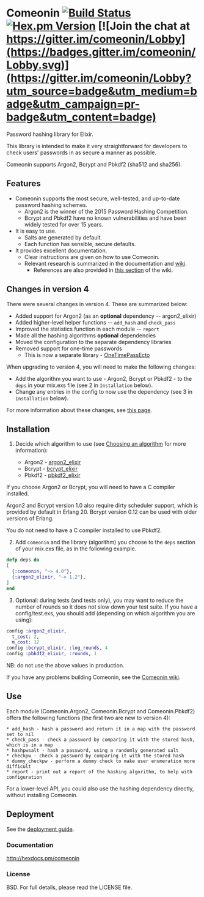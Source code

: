 # Comeonin [![Build Status](https://travis-ci.org/riverrun/comeonin.svg?branch=master)](https://travis-ci.org/riverrun/comeonin) [![Hex.pm Version](http://img.shields.io/hexpm/v/comeonin.svg)](https://hex.pm/packages/comeonin) [![Join the chat at https://gitter.im/comeonin/Lobby](https://badges.gitter.im/comeonin/Lobby.svg)](https://gitter.im/comeonin/Lobby?utm_source=badge&utm_medium=badge&utm_campaign=pr-badge&utm_content=badge)

Password hashing library for Elixir.

This library is intended to make it very straightforward for developers to check users'
passwords in as secure a manner as possible.

Comeonin supports Argon2, Bcrypt and Pbkdf2 (sha512 and sha256).

## Features

* Comeonin supports the most secure, well-tested, and up-to-date password hashing schemes.
    * Argon2 is the winner of the 2015 Password Hashing Competition.
    * Bcrypt and Pbkdf2 have no known vulnerabilities and have been widely tested for over 15 years.
* It is easy to use.
    * Salts are generated by default.
    * Each function has sensible, secure defaults.
* It provides excellent documentation.
    * Clear instructions are given on how to use Comeonin.
    * Relevant research is summarized in the documentation and [wiki](https://github.com/riverrun/comeonin/wiki).
        * References are also provided in [this section](https://github.com/riverrun/comeonin/wiki/References) of the wiki.

## Changes in version 4

There were several changes in version 4. These are summarized below:

* Added support for Argon2 (as an **optional** dependency -- argon2_elixir)
* Added higher-level helper functions -- `add_hash` and `check_pass`
* Improved the statistics function in each module -- `report`
* Made all the hashing algorithms **optional** dependencies
* Moved the configuration to the separate dependency libraries
* Removed support for one-time passwords
    * This is now a separate library - [OneTimePassEcto]("https://github.com/riverrun/one_time_pass_ecto")

When upgrading to version 4, you will need to make the following changes:

* Add the algorithm you want to use - Argon2, Bcrypt or Pbkdf2 - to
the `deps` in your mix.exs file (see 2 in `Installation` below).
* Change any entries in the config to now use the dependency
(see 3 in `Installation` below).

For more information about these changes, see
[this page](https://riverrun.github.io/projects/comeonin/2017/09/03/comeonin-v4.html).

## Installation

1. Decide which algorithm to use (see
[Choosing an algorithm](https://github.com/riverrun/comeonin/wiki/Choosing-the-password-hashing-algorithm)
for more information):

    * Argon2 - [argon2_elixir](https://github.com/riverrun/argon2_elixir)
    * Bcrypt - [bcrypt_elixir](https://github.com/riverrun/bcrypt_elixir)
    * Pbkdf2 - [pbkdf2_elixir](https://github.com/riverrun/pbkdf2_elixir)

If you choose Argon2 or Bcrypt, you will need to have a C compiler installed.

Argon2 and Bcrypt version 1.0 also require dirty scheduler support, which
is provided by default in Erlang 20. Bcrypt version 0.12 can be used with
older versions of Erlang.

You do not need to have a C compiler installed to use Pbkdf2.

2. Add `comeonin` and the library (algorithm) you choose to the `deps` section
of your mix.exs file, as in the following example.

```elixir
defp deps do
[
  {:comeonin, "~> 4.0"},
  {:argon2_elixir, "~> 1.2"},
]
end
```

3. Optional: during tests (and tests only), you may want to reduce the number of rounds
so it does not slow down your test suite. If you have a config/test.exs, you should
add (depending on which algorithm you are using):

```elixir
config :argon2_elixir,
  t_cost: 2,
  m_cost: 12
config :bcrypt_elixir, :log_rounds, 4
config :pbkdf2_elixir, :rounds, 1
```

NB: do not use the above values in production.

If you have any problems building Comeonin, see the
[Comeonin wiki](https://github.com/riverrun/comeonin/wiki/Requirements).

## Use

Each module (Comeonin.Argon2, Comeonin.Bcrypt and Comeonin.Pbkdf2) offers the
following functions (the first two are new to version 4):

    * add_hash - hash a password and return it in a map with the password set to nil
    * check_pass - check a password by comparing it with the stored hash, which is in a map
    * hashpwsalt - hash a password, using a randomly generated salt
    * checkpw - check a password by comparing it with the stored hash
    * dummy_checkpw - perform a dummy check to make user enumeration more difficult
    * report - print out a report of the hashing algorithm, to help with configuration

For a lower-level API, you could also use the hashing dependency directly,
without installing Comeonin.

## Deployment

See the [deployment guide](https://github.com/riverrun/comeonin/wiki/Deployment).

### Documentation

http://hexdocs.pm/comeonin

### License

BSD. For full details, please read the LICENSE file.
